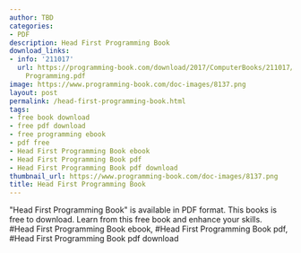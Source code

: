 ```yaml
---
author: TBD
categories:
- PDF
description: Head First Programming Book
download_links:
- info: '211017'
  url: https://programming-book.com/download/2017/ComputerBooks/211017/Head First
    Programming.pdf
image: https://www.programming-book.com/doc-images/8137.png
layout: post
permalink: /head-first-programming-book.html
tags:
- free book download
- free pdf download
- free programming ebook
- pdf free
- Head First Programming Book ebook
- Head First Programming Book pdf
- Head First Programming Book pdf download
thumbnail_url: https://www.programming-book.com/doc-images/8137.png
title: Head First Programming Book
---
```


 
<div class="item-desc text-justify">
  "Head First Programming Book" is available in PDF format. This books is free to download. Learn from this free book and enhance your skills.
  <br>
  #Head First Programming Book ebook, #Head First Programming Book pdf, #Head First Programming Book pdf download
</div>